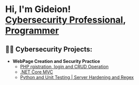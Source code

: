 <h1>Hi, I'm Gideion! <br/><a href="https://github.com/joshmadakor1">Cybersecurity Professional</a>, <a href="https://www.linkedin.com/in/joshmadakor/">Programmer</a>

<h2>👨‍💻 Cybersecurity Projects:</h2>

- <b>WebPage Creation and Security Practice </b>
  - [PHP rgistration, login and CRUD Operation](https://github.com/BYU-ITC-210-Archive/lab-3b-Gideion7/tree/master/Lab%203-write%20up)
  - [.NET Core MVC](https://github.com/BYU-ITC-210-Archive/lab-4b-Gideion7/tree/master/Lab%204%20Write-up)
  - [Python and Unit Testing | Server Hardening and Regex](https://github.com/BYU-ITC-210-Archive/lab-5a-Gideion7/blob/master/Lab%205%20write-up/README.md)
  



<!--
**joshmadakor1/joshmadakor1** is a ✨ _special_ ✨ repository because its `README.md` (this file) appears on your GitHub profile.

Here are some ideas to get you started:

- 🔭 I’m currently working on ...
- 🌱 I’m currently learning ...
- 👯 I’m looking to collaborate on ...
- 🤔 I’m looking for help with ...
- 💬 Ask me about ...
- 📫 How to reach me: ...
- 😄 Pronouns: ...
- ⚡ Fun fact: ...
-->

